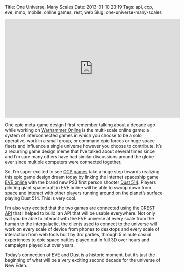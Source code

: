 Title: One Universe, Many Scales
Date: 2013-01-10 23:19
Tags: api, ccp, eve, mmo, mobile, online games, rest, web
Slug: one-universe-many-scales

<p><iframe width="560" height="315" src="http://www.youtube.com/embed/45mlVuLs_Nw" frameborder="0" allowfullscreen></iframe></p>

One epic meta-game design I first remember talking about a decade ago
while working on [Warhammer Online][] is the multi-scale online game: a
system of interconnected games in which you choose to be a solo
operative, work in a small group, or command epic forces or huge space
fleets and influence a single universe however you choose to contribute.
It’s a recurring game design meme that I’ve talked about several times
since and I’m sure many others have had similar discussions around the
globe ever since multiple computers were connected together.

So, I’m super excited to see [<span class="caps">CCP</span> games][]
take a huge step towards realizing this epic game design dream today by
linking the internet spaceship game [<span class="caps">EVE</span>
online][] with the brand new <span class="caps">PS3</span> first person
shooter [Dust 514][]. Players piloting giant spacecraft in
<span class="caps">EVE</span> online will be able to swoop down from
space and interact with other players running around on the planet’s
surface playing Dust 514. This is very cool.

I’m also very excited that the two games are connected using the
[<span class="caps">CREST</span> <span class="caps">API</span>][] that I
helped to build: an <span class="caps">API</span> that will be usable
everywhere. Not only will you be able to interact with the
<span class="caps">EVE</span> universe at every scale from the human to
the intergalactic, the clients used to connect to the universe will work
on every scale of device from phones to desktops and every scale of
interaction from web tools built by 3rd parties, through 5 minute casual
experiences to epic space battles played out in full 3D over hours and
campaigns played out over years.

Today’s connection of <span class="caps">EVE</span> and Dust is a
historic moment, but it’s just the beginning of what will be a very
exciting second decade for the universe of New Eden.

  [Warhammer Online]: http://massively.joystiq.com/2011/07/12/the-game-archaeologist-and-the-what-ifs-climaxs-warhammer-onli/
  [<span class="caps">CCP</span> games]: http://www.ccpgames.com/en/home
  [<span class="caps">EVE</span> online]: http://www.eveonline.com/
  [Dust 514]: http://www.dust514.com/
  [<span class="caps">CREST</span> <span class="caps">API</span>]: http://wiki.eveonline.com/en/wiki/CREST_Documentation#CREST
